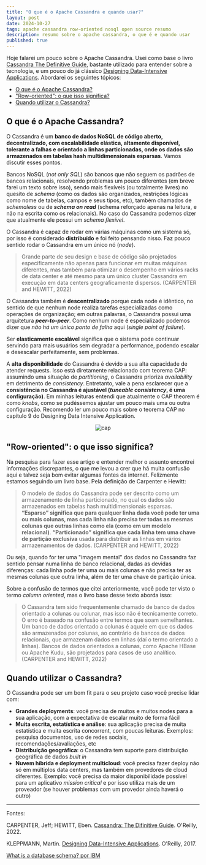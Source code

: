 ```yaml
---
title: "O que é o Apache Cassandra e quando usar?"
layout: post
date: 2024-10-27
tags: apache cassandra row-oriented nosql open source resumo
description: resumo sobre o apache cassandra, o que é e quando usar
published: true
---
```


Hoje falarei um pouco sobre o Apache Cassandra. Usei como base o livro [Cassandra
The Definitive Guide](https://learning.oreilly.com/library/view/cassandra-the-definitive/9781098115159/),
bastante utilizado para entender sobre a tecnologia, e um pouco do já clássico
[Designing Data-Intensive Applications](https://learning.oreilly.com/library/view/designing-data-intensive-applications/9781491903063/). Abordarei os seguintes tópicos:

- [O que é o Apache Cassandra?](#1)
- ["Row-oriented": o que isso significa?](#2)
- [Quando utilizar o Cassandra?](#3)

## <a name="1"></a>O que é o Apache Cassandra?

O Cassandra é um **banco de dados NoSQL de código aberto, decentralizado, com
escalabilidade elástica, altamente disponível, tolerante a falhas e orientado
a linhas particionadas, onde os dados são armazenados em tabelas hash multidimensionais
esparsas**. Vamos discutir esses pontos.

Bancos NoSQL (_not only SQL_) são bancos que não seguem os padrões de bancos
relacionais, resolvendo problemas um pouco diferentes (em breve farei um texto
sobre isso), sendo mais flexíveis (ou totalmente livres) no quesito de _schema_
(como os dados são organizados, restrições lógicas como nome de tabelas, campos
e seus tipos, etc), também chamados de _schemaless_ ou de **_schema on read_**
(schema reforçado apenas na leitura, e não na escrita como os relacionais). No
caso do Cassandra podemos dizer que atualmente ele possui um _schema flexível_.

O Cassandra é capaz de rodar em várias máquinas como um sistema só, por isso é
considerado **distribuído** e foi feito pensando nisso. Faz pouco sentido rodar o
Cassandra em um único nó (_node_).

> Grande parte de seu design e base de código são projetados especificamente não
> apenas para funcionar em muitas máquinas diferentes, mas também para otimizar o
> desempenho em vários racks de data center e até mesmo para um único cluster
> Cassandra em execução em data centers geograficamente dispersos. (CARPENTER
> and HEWITT, 2022)

O Cassandra também é **descentralizado** porque cada node é idêntico, no sentido de
que nenhum node realiza tarefas especializadas como operações de organização; em
outras palavras, o Cassandra possui uma arquitetura **_peer-to-peer_**. Como nenhum
node é especializado podemos dizer que _não há um único ponto de falha_ aqui
(_single point of failure_).

Ser **elasticamente escalável** significa que o sistema pode continuar servindo para
mais usuários sem degradar a performance, podendo escalar e desescalar perfeitamente,
sem problemas.

A **alta disponibilidade** do Cassandra é devido a sua alta capacidade de atender
requests. Isso está diretamente relacionado com teorema CAP: assumindo uma situação
de _partitioning_, o Cassandra prioriza _availability_ em detrimento de
_consistency_. Entretanto, vale a pena esclarecer que a **consistência no Cassandra
é ajustável (_tuneable consistency_, é uma configuração)**. Em minhas leituras
entendi que atualmente o CAP theorem é como _knobs_, como se pudéssemos ajustar
um pouco mais uma ou outra configuração. Recomendo ler um pouco mais sobre o
teorema CAP no capítulo 9 do Designing Data Intensive Application.

<p align="center">
<img alt="cap" src="../../../assets/images/3/cap.png"/>
</p>

## <a name="2"></a>"Row-oriented": o que isso significa?

Na pesquisa para fazer esse artigo e entender melhor o assunto encontrei informações
discrepantes, o que me levou a crer que há muita confusão aqui e talvez seja bom
evitar algumas fontes da internet. Felizmente estamos seguindo um livro base.
Pela definição de Carpenter e Hewitt:

> O modelo de dados do Cassandra pode ser descrito como um armazenamento de linha
> particionado, no qual os dados são armazenados em tabelas hash multidimensionais
> esparsas. **“Esparso” significa que para qualquer linha dada você pode ter uma ou
> mais colunas, mas cada linha não precisa ter todas as mesmas colunas que outras
> linhas como ela (como em um modelo relacional)**. **“Particionado” significa que
> cada linha tem uma chave de partição exclusiva** usada para distribuir as linhas em
> vários armazenamentos de dados. (CARPENTER and HEWITT, 2022)

Ou seja, quando for ter uma "imagem mental" dos dados no Cassandra faz sentido
pensar numa linha de banco relacional, dadas as devidas diferenças: cada linha
pode ter uma ou mais colunas e não precisa ter as mesmas colunas que outra linha,
além de ter uma chave de partição única.

Sobre a confusão de termos que citei anteriormente, você pode ter visto o termo
_column oriented_, mas o livro base desse texto aborda isso:

> O Cassandra tem sido frequentemente chamado de banco de dados orientado a colunas
> ou colunar, mas isso não é tecnicamente correto. O erro é baseado na confusão
> entre termos que soam semelhantes. Um banco de dados orientado a colunas é aquele
> em que os dados são armazenados por colunas, ao contrário de bancos de dados
> relacionais, que armazenam dados em linhas (daí o termo orientado a linhas).
> Bancos de dados orientados a colunas, como Apache HBase ou Apache Kudu, são
> projetados para casos de uso analítico. (CARPENTER and HEWITT, 2022)

## <a name="3"></a>Quando utilizar o Cassandra?

O Cassandra pode ser um bom fit para o seu projeto caso você precise lidar com:

- **Grandes deployments**: você precisa de muitos e muitos nodes para a sua aplicação,
  com a expectativa de escalar muito de forma fácil
- **Muita escrita, estatística e análise**: sua aplicação precisa de muita estatística
  e muita escrita concorrent, com poucas leituras. Exemplos: pesquisa documentos,
  uso de redes sociais, recomendações/avaliações, etc
- **Distribuíção geográfica**: o Cassandra tem suporte para distribuição geográfica de
  dados _built in_
- **Nuvem híbrida e deployment multicloud**: você precisa fazer deploy não só em múltiplos
  data centers, mas também em provedores de cloud diferentes. Exemplo: você precisa
  da maior disponibilidade possível para um aplicativo _mission critical_ e por
  isso utiliza mais de um proveador (se houver problemas com um provedor ainda
  haverá o outro)

---

Fontes:

CARPENTER, Jeff; HEWITT, Eben. [Cassandra: The Difinitive Guide](https://www.amazon.com.br/Cassandra-Definitive-Guide-Revised-English-ebook/dp/B09R2BVFB1/ref=tmm_kin_swatch_0?_encoding=UTF8&dib_tag=se&dib=eyJ2IjoiMSJ9.6zE2HqOAmHI71tyWkGZRDbLPTVrs-GbLZBOVO4zVkXBUEH3ctz8FfXt05MjA4CO2S8fnSYljlMHa8nClsN4iL3ywFW5EwS_HmtLS10Wg8_sqrX3Wx80y6ObXr73DEps1DHnYOyG7i237Qi5p5jyMD0j_1GpC5Es-d8gdXkVzM0B_HtFHtodOr3S8abb0BZwS6SxF_01I5r9795odj2MzwNWxq70m9qHKp17jfQwuCpusLv36CH-BQKp4_VEiZnTq-69CeJRJ773JYazTAykwViGnLMr0XcDidwWQEtZNlGg.6drW06ZASw4T1RAl41weZ1UXAU2Fi2q-uIMgIlf6_-w&qid=1729416247&sr=8-1). O'Reilly, 2022.

KLEPPMANN, Martin. [Designing Data-Intensive Applications](https://www.amazon.com.br/Designing-Data-Intensive-Applications-Reliable-Maintainable-ebook/dp/B06XPJML5D/ref=tmm_kin_swatch_0?_encoding=UTF8&dib_tag=se&dib=eyJ2IjoiMSJ9.5pF53c-4K5lBHgnp-yQa_RJqJfJfPBVyDbdON_9Uqa6GrLYGUQ2pqldnzPh0j8kRTLevdzrF8EseH1lUO7IbFLNQwsJVPs9JQTpBzuD8D_Iv6wY54Mu9j3KGdUDt9z8rE2w3iqoqah8RAxd-S5FqB-fNN6RC1X005uYmHxBIgX56gpYuK28W08MAeoVkHt1YVKfJBhWxZnCTSEC2DfMVvRMpxnMjqVdU7TIGyzvhgx3zfHGygMbP_O0SR0jxDmR26VB7o5vOT7vPejc8xhzKJd_kcfUdT8LhuxCaRsH3zWg.LcAAww-jCWt1_AFannzv6PZ49ZiksTv1LGD_vywgoXQ&qid=1729446561&sr=8-1). O'Reilly, 2017.

[What is a database schema? por IBM](https://www.ibm.com/topics/database-schema)
